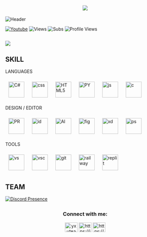 
<h1 align="center"> <img src="https://readme-typing-svg.demolab.com?font=Fira+Code&size=35&duration=4000&pause=1000&color=E5A2F7&center=true&vCenter=true&width=550&lines=Welcome+in+Yxu+development;Founder+Zeltales;Manager%2FDev+Waza"  /> </h1>


![Header](https://i.imgur.com/f2vG42p.png) 



   <a href="https://www.youtube.com/channel/UCMXvwwnTfpH6GCvnkilmnOw?sub_confirmation=1"><img alt="Youtube" title="Youtube" src="https://img.shields.io/badge/-Subscribe-red?style=for-the-badge&logo=youtube&logoColor=white"/></a>   ![Views](https://img.shields.io/youtube/channel/views/UCMXvwwnTfpH6GCvnkilmnOw?style=for-the-badge) ![Subs](https://img.shields.io/youtube/channel/subscribers/UCMXvwwnTfpH6GCvnkilmnOw?style=for-the-badge) ![Profile Views](https://komarev.com/ghpvc/?username=YxuTeam&style=for-the-badge)


##

<div align="left"><img src="https://github-readme-stats.vercel.app/api?username=YxuTeam&show_icons=true&count_private=true&hide_border=true&theme=midnight-purple" align="center" /></div>  

 
 
## SKILL
LANGUAGES 
  <div align="left">  
<img style="margin: 10px" src="https://i.imgur.com/sBXroji.png" alt="C#" height="50" />  
<img style="margin: 10px" src="https://i.imgur.com/48cPMJc.png" alt="css" height="50" /> 
<img style="margin: 10px" src="https://i.imgur.com/LWQ3wLt.png" alt="HTML5" height="50" />  
<img style="margin: 10px" src="https://i.imgur.com/lfYvH1M.png" alt="PY" height="50" /> 
<img style="margin: 10px" src="https://i.imgur.com/DK4eYsq.png" alt="js" height="50" /> 
<img style="margin: 10px" src="https://i.imgur.com/QCurofw.png" alt="c" height="50" />  
</div>

DESIGN / EDITOR
  <div align="left">  
<img style="margin: 10px" src="https://i.imgur.com/ztay8Sk.png" alt="PR" height="50" />  
<img style="margin: 10px" src="https://i.imgur.com/BmwwsFB.png" alt="id" height="50" />  
<img style="margin: 10px" src="https://i.imgur.com/VDwBteI.png" alt="AI" height="50" /> 
<img style="margin: 10px" src="https://i.imgur.com/GP5V1Hz.png" alt="fig" height="50" />  
<img style="margin: 10px" src="https://i.imgur.com/gxr7i04.png" alt="xd" height="50" />  
<img style="margin: 10px" src="https://i.imgur.com/UX75NfK.png" alt="ps" height="50" />  
</div>

TOOLS
  <div align="left">    
<img style="margin: 10px" src="https://i.imgur.com/CaQx32P.png" alt="vs" height="50" />  
<img style="margin: 10px" src="https://i.imgur.com/0mktWKP.png" alt="vsc" height="50" /> 
<img style="margin: 10px" src="https://i.imgur.com/2J4lZ9N.png" alt="git" height="50" />  
<img style="margin: 10px" src="https://i.imgur.com/rAHVZZP.png" alt="railway" height="50" /> 
<img style="margin: 10px" src="https://i.imgur.com/BYauOzd.png" alt="replit" height="50" />  
</div>
</div>

## TEAM 

[![Discord Presence](https://lanyard.cnrad.dev/api/967182770331865088)](https://discord.com/users/967182770331865088)


##
<h3 align="center">Connect with me:</h3>
<p align="center">
<a href="https://twitter.com/yxuteam" target="blank"><img align="center" src="https://raw.githubusercontent.com/rahuldkjain/github-profile-readme-generator/master/src/images/icons/Social/twitter.svg" alt="yxuteam" height="30" width="40" /></a>
<a href="https://instagram.com/https://instagram.com/yxuteam" target="blank"><img align="center" src="https://raw.githubusercontent.com/rahuldkjain/github-profile-readme-generator/master/src/images/icons/Social/instagram.svg" alt="https://instagram.com/yxuteam" height="30" width="40" /></a>
<a href="https://discord.gg/eternal-987776284832722964" target="blank"><img align="center" src="https://raw.githubusercontent.com/rahuldkjain/github-profile-readme-generator/master/src/images/icons/Social/discord.svg" alt="https://discord.gg/eternal-987776284832722964" height="30" width="40" /></a>
</p>
